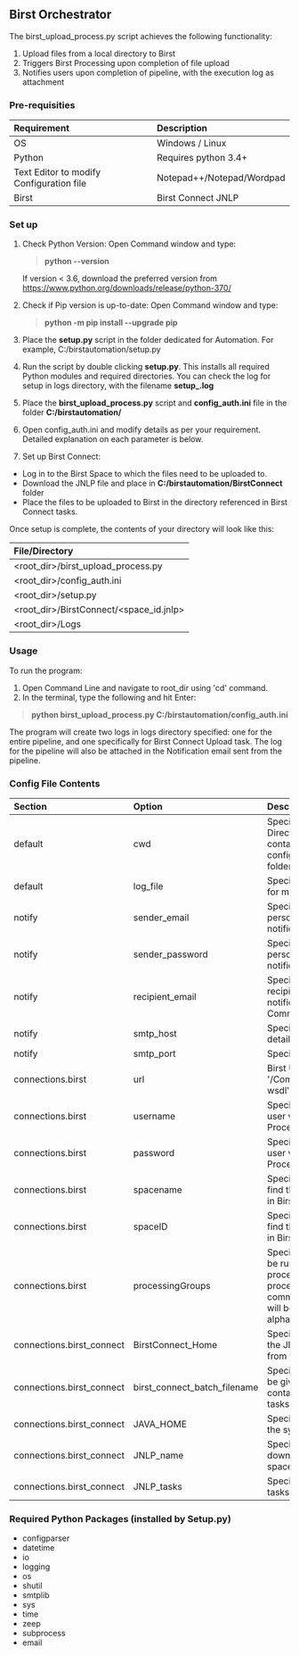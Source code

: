 
## Birst Orchestrator 

The birst_upload_process.py script achieves the following functionality:
1. Upload files from a local directory to Birst
2. Triggers Birst Processing upon completion of file upload
3. Notifies users upon completion of pipeline, with the execution log as attachment

### Pre-requisities

|Requirement|Description|
|:---                   |:---       |
|OS|Windows / Linux|
|Python| Requires python 3.4+|
|Text Editor to modify Configuration file|Notepad++/Notepad/Wordpad|
|Birst|Birst Connect JNLP|

### Set up


1. Check Python Version: Open Command window and type: 
   >**python --version**
   
   If version < 3.6, download the preferred version from https://www.python.org/downloads/release/python-370/
   
2. Check if Pip version is up-to-date: Open Command window and type:
   >**python -m pip install --upgrade pip**
   
3. Place the **setup.py** script in the folder dedicated for Automation. For example, C:/birstautomation/setup.py

4. Run the script by double clicking **setup.py**. This installs all required Python modules and required directories. You can check the log for setup in logs directory, with the filename **setup_<timestamp>.log**

5. Place the **birst_upload_process.py** script and **config_auth.ini** file in the folder **C:/birstautomation/**

6. Open config_auth.ini and modify details as per your requirement. Detailed explanation on each parameter is below. 

7. Set up Birst Connect:
+ Log in to the Birst Space to which the files need to be uploaded to. 
+ Download the JNLP file and place in **C:/birstautomation/BirstConnect** folder
+ Place the files to be uploaded to Birst in the directory referenced in Birst Connect tasks. 

Once setup is complete, the contents of your directory will look like this:


|File/Directory|
|:---                   |
|<root_dir>/birst_upload_process.py||
|<root_dir>/config_auth.ini||
|<root_dir>/setup.py||
|<root_dir>/BirstConnect/<space_id.jnlp>||
|<root_dir>/Logs||



### Usage

To run the program:
   
   1. Open Command Line and navigate to root_dir using 'cd' command. 
   2. In the terminal, type the following and hit Enter:
  >**python birst_upload_process.py C:/birstautomation/config_auth.ini**
 
The program will create two logs in logs directory specified: one for the entire pipeline, and one specifically for Birst Connect Upload task. The log for the pipeline will also be attached in the Notification email sent from the pipeline.

### Config File Contents

|Section|Option|Description|
|:---                   |:---       |:---       |
|default|cwd|Specify Current Working Directory (or root_dir containing the Python script, config file, BirstConnect folder)|
|default|log_file|Specify the desired location for maintaining Log files|
|notify|sender_email|Specify the email address of person sending the email notifications from pipeline|
|notify|sender_password|Specify the email password of person sending the email notifications from pipeline|
|notify|recipient_email|Specify the email address of recipient(s) of the email notifications from pipeline. Comma-separated list.|
|notify|smtp_host|Specify SMTP host server details|
|notify|smtp_port|Specify SMTP port details|
|connections.birst|url|Birst URL. Ensure to append '/CommandWebService.asmx?wsdl' as suffix|
|connections.birst|username|Specify Birst username for user who will be executing the Processing in Birst|
|connections.birst|password|Specify Birst password for user who will be executing the Processing in Birst|
|connections.birst|spacename|Specify space name (You can find this in Modify Properties in Birst)|
|connections.birst|spaceID|Specify space ID (You can find this in Modify Properties in Birst)|
|connections.birst|processingGroups|Specify Processing groups to be run in Birst. If multiple processing groups need to be processed, specify as a comma separated string. They will be processed in alphabetical/numerical order.|
|connections.birst_connect|BirstConnect_Home|Specify directory containing the JNLP file downloaded from the Birst space|
|connections.birst_connect|birst_connect_batch_filename|Specify the desired name to be given to the Batch file containing the Birst Connect tasks|
|connections.birst_connect|JAVA_HOME|Specify the JAVA location on the system|
|connections.birst_connect|JNLP_name|Specify name of the JNLP file downloaded from the Birst space|
|connections.birst_connect|JNLP_tasks|Specify the Birst Connect tasks to be run|


### Required Python Packages (installed by Setup.py)

+ configparser    
+ datetime         
+ io
+ logging           
+ os                
+ shutil            
+ smtplib          
+ sys               
+ time              
+ zeep             
+ subprocess 
+ email
